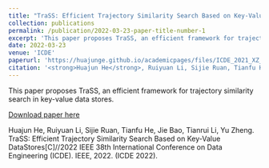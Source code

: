 ```yaml
---
title: "TraSS: Efficient Trajectory Similarity Search Based on Key-Value Data Stores"
collection: publications
permalink: /publication/2022-03-23-paper-title-number-1
excerpt: 'This paper proposes TraSS, an efficient framework for trajectory similarity search in key-value data stores.'
date: 2022-03-23
venue: 'ICDE'
paperurl: 'https://huajunge.github.io/academicpages/files/ICDE_2021_XZ_cr_yl.pdf'
citation: '<strong>Huajun He</strong>, Ruiyuan Li, Sijie Ruan, Tianfu He, Jie Bao, Tianrui Li, Yu Zheng. TraSS: Efficient Trajectory Similarity Search Based on Key-Value DataStores[C]//2022 IEEE 38th International Conference on Data Engineering (ICDE). IEEE, 2022. <strong>(ICDE 2022)</strong>.'
---
```

This paper proposes TraSS, an efficient framework for trajectory similarity search in key-value data stores.

[Download paper here](https://huajunge.github.io/academicpages/files/ICDE_2021_XZ_cr_yl.pdf)

Huajun He, Ruiyuan Li, Sijie Ruan, Tianfu He, Jie Bao, Tianrui Li, Yu Zheng. TraSS: Efficient Trajectory Similarity Search Based on Key-Value DataStores[C]//2022 IEEE 38th International Conference on Data Engineering (ICDE). IEEE, 2022. (ICDE 2022).